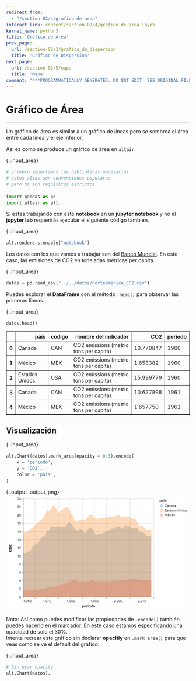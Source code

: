 ```yaml
---
redirect_from:
  - "/section-02/4/grafico-de-area"
interact_link: content/section-02/4/grafico_de_area.ipynb
kernel_name: python3
title: 'Gráfico de Area'
prev_page:
  url: /section-02/3/grafico_de_dispersion
  title: 'Gráfico de Dispersíon'
next_page:
  url: /section-02/5/mapa
  title: 'Mapa'
comment: "***PROGRAMMATICALLY GENERATED, DO NOT EDIT. SEE ORIGINAL FILES IN /content***"
---
```


# Gráfico de Área

***
Un gráfico de área es similar a un gráfico de líneas pero se sombrea el área entre cada línea y el eje inferior.

Así es como se produce un gráfico de área en `altair`:



{:.input_area}
```python
# primero importamos las bibliotecas necesarias
# estos alias son convenciones populares
# pero no son requisitos estrictos

import pandas as pd
import altair as alt
```


Si estas trabajando con este __notebook__ en un __jupyter notebook__ y no el __jupyter lab__ requerirás ejecutar el siguiente código también.



{:.input_area}
```python
alt.renderers.enable("notebook")
```


Los datos con los que vamos a trabajar son del [Banco Mundial](https://data.worldbank.org/indicator/NY.GDP.MKTP.CD?locations=MX). En este caso, las emisiones de CO2 en toneladas métricas per capita.



{:.input_area}
```python
datos = pd.read_csv("../../datos/norteamerica_CO2.csv")
```


Puedes explorar el __DataFrame__ con el método `.head()` para observar las primeras líneas.



{:.input_area}
```python
datos.head()
```





<div markdown="0" class="output output_html">
<div>
<style scoped>
    .dataframe tbody tr th:only-of-type {
        vertical-align: middle;
    }

    .dataframe tbody tr th {
        vertical-align: top;
    }

    .dataframe thead th {
        text-align: right;
    }
</style>
<table border="1" class="dataframe">
  <thead>
    <tr style="text-align: right;">
      <th></th>
      <th>pais</th>
      <th>codigo</th>
      <th>nombre del indicador</th>
      <th>CO2</th>
      <th>periodo</th>
    </tr>
  </thead>
  <tbody>
    <tr>
      <th>0</th>
      <td>Canada</td>
      <td>CAN</td>
      <td>CO2 emissions (metric tons per capita)</td>
      <td>10.770847</td>
      <td>1960</td>
    </tr>
    <tr>
      <th>1</th>
      <td>México</td>
      <td>MEX</td>
      <td>CO2 emissions (metric tons per capita)</td>
      <td>1.653382</td>
      <td>1960</td>
    </tr>
    <tr>
      <th>2</th>
      <td>Estados Unidos</td>
      <td>USA</td>
      <td>CO2 emissions (metric tons per capita)</td>
      <td>15.999779</td>
      <td>1960</td>
    </tr>
    <tr>
      <th>3</th>
      <td>Canada</td>
      <td>CAN</td>
      <td>CO2 emissions (metric tons per capita)</td>
      <td>10.627898</td>
      <td>1961</td>
    </tr>
    <tr>
      <th>4</th>
      <td>México</td>
      <td>MEX</td>
      <td>CO2 emissions (metric tons per capita)</td>
      <td>1.657750</td>
      <td>1961</td>
    </tr>
  </tbody>
</table>
</div>
</div>



## Visualización



{:.input_area}
```python
alt.Chart(datos).mark_area(opacity = 0.3).encode(
    x = 'periodo',
    y = 'CO2',
    color = 'pais',
)
```





{:.output .output_png}
![png](../../images/section-02/4/grafico_de_area_9_0.png)




Nota: Así como puedes modificar las propiedades de `.encode()` también puedes hacerlo en el marcador. En este caso estamos especificando una opacidad de solo el 30%. <br>
Intenta recrear este gráfico sin declarar __opacitiy__ en `.mark_area()` para que veas como se ve el default del gráfico.



{:.input_area}
```python
# Sin usar opacity
alt.Chart(datos).




```

